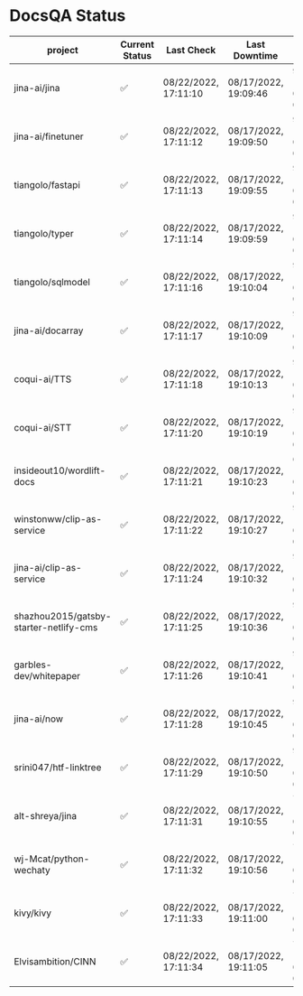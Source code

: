 # DocsQA Status

|               project                |Current Status|     Last Check     |   Last Downtime    |             % Uptime              |
|--------------------------------------|--------------|--------------------|--------------------|-----------------------------------|
|jina-ai/jina                          |✅            |08/22/2022, 17:11:10|08/17/2022, 19:09:46|90.157 (since 08/15/2022, 07:09:42)|
|jina-ai/finetuner                     |✅            |08/22/2022, 17:11:12|08/17/2022, 19:09:50|90.166 (since 08/15/2022, 07:09:42)|
|tiangolo/fastapi                      |✅            |08/22/2022, 17:11:13|08/17/2022, 19:09:55|90.183 (since 08/15/2022, 07:09:42)|
|tiangolo/typer                        |✅            |08/22/2022, 17:11:14|08/17/2022, 19:09:59|90.186 (since 08/15/2022, 07:09:42)|
|tiangolo/sqlmodel                     |✅            |08/22/2022, 17:11:16|08/17/2022, 19:10:04|90.192 (since 08/15/2022, 07:09:42)|
|jina-ai/docarray                      |✅            |08/22/2022, 17:11:17|08/17/2022, 19:10:09|90.184 (since 08/15/2022, 07:09:42)|
|coqui-ai/TTS                          |✅            |08/22/2022, 17:11:18|08/17/2022, 19:10:13|90.182 (since 08/15/2022, 07:09:42)|
|coqui-ai/STT                          |✅            |08/22/2022, 17:11:20|08/17/2022, 19:10:19|90.188 (since 08/15/2022, 07:09:42)|
|insideout10/wordlift-docs             |✅            |08/22/2022, 17:11:21|08/17/2022, 19:10:23|62.635 (since 08/15/2022, 07:09:42)|
|winstonww/clip-as-service             |✅            |08/22/2022, 17:11:22|08/17/2022, 19:10:27|90.194 (since 08/15/2022, 07:09:42)|
|jina-ai/clip-as-service               |✅            |08/22/2022, 17:11:24|08/17/2022, 19:10:32|90.205 (since 08/15/2022, 07:09:42)|
|shazhou2015/gatsby-starter-netlify-cms|✅            |08/22/2022, 17:11:25|08/17/2022, 19:10:36|90.200 (since 08/15/2022, 07:09:42)|
|garbles-dev/whitepaper                |✅            |08/22/2022, 17:11:26|08/17/2022, 19:10:41|90.206 (since 08/15/2022, 07:09:42)|
|jina-ai/now                           |✅            |08/22/2022, 17:11:28|08/17/2022, 19:10:45|90.206 (since 08/15/2022, 07:09:42)|
|srini047/htf-linktree                 |✅            |08/22/2022, 17:11:29|08/17/2022, 19:10:50|90.199 (since 08/15/2022, 07:09:42)|
|alt-shreya/jina                       |✅            |08/22/2022, 17:11:31|08/17/2022, 19:10:55|77.177 (since 08/15/2022, 07:09:42)|
|wj-Mcat/python-wechaty                |✅            |08/22/2022, 17:11:32|08/17/2022, 19:10:56|77.197 (since 08/15/2022, 07:09:42)|
|kivy/kivy                             |✅            |08/22/2022, 17:11:33|08/17/2022, 19:11:00|77.179 (since 08/15/2022, 07:09:42)|
|Elvisambition/CINN                    |✅            |08/22/2022, 17:11:34|08/17/2022, 19:11:05|77.190 (since 08/15/2022, 07:09:42)|
